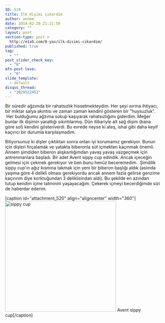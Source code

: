 ```yaml
---
ID: 519
title: İlk dişimi çıkardım
author: annem
date: 2014-02-20 21:21:59
category: ""
layout: post
section-type: post >
  http://e1a5.com/0-yas/ilk-disimi-cikardim/
published: true
tag:
  - ""
post_slider_check_key:
  - "0"
mfn-post-love:
  - "0"
slide_template:
  - default
disqus_thread:
  - "3829522453"
---
```

Bir süredir ağzımda bir rahatsızlık hissetmekteydim. Her şeyi ısırma ihtiyacı, bir miktar salya akıntısı ve zaman zaman kendini gösteren bir "huysuzluk".  Her bulduğumu ağzıma sokup kaşıyarak rahatsızlığımı giderdim. Meğer bunlar ilk dişimin yarattığı sıkıntılarmış. Dün itibariyle alt sağ dişim (bana göre sol) kendini gösteriverdi. Bu evrede neyse ki ateş, ishal gibi daha keyif kaçırıcı bir durumla karşılaşmadım.

Biliyorsunuz ki dişler çıktıktan sonra onları iyi korumamız gerekiyor. Bunun için dişleri fırçalamak ve yatakta biberonla süt içmekten kaçınmak önemli. Annem şimdiden biberon alışkanlığımdan yavaş yavaş vazgeçmek için antrenmanlara başladı. Bir adet Avent sippy cup edindik. Ancak içeceğin gelmesi için çekmek gerekiyor ve ben bunu henüz beceremedim.  Şimdilik sippy cup'ın ağız kısmına takmak için yeni bir biberon başlığı aldık (aslında yaşıma göre 4 delikli olması gerekiyordu ancak annem fazla gelirse genzime kaçırırım diye korktuğundan 3 deliklisindan aldı). Bu şekilde en azından tutup kendim içme tatminini yaşayacağım. Çekerek içmeyi becerdiğimde sizi de haberdar ederim.

[caption id="attachment_520" align="aligncenter" width="360"]<a href="http://e1a5.com/wp-content/uploads/2014/02/sippy-cup.jpg"><img class="wp-image-520 size-medium" src="http://e1a5.com/wp-content/uploads/2014/02/sippy-cup-360x360.jpg" alt="sippy cup" width="360" height="360" /></a> Avent sippy cup[/caption]
